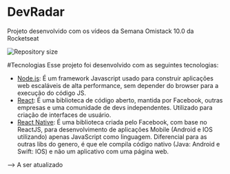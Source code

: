 # DevRadar
Projeto desenvolvido com os vídeos da Semana Omistack 10.0 da Rocketseat

<img alt="Repository size" src="https://img.shields.io/github/repo-size/luizeduul/DevRadar">

#Tecnologias
 Esse projeto foi desenvolvido com as seguintes tecnologias:
  - [Node.js](https://nodejs.org/en/): É um framework Javascript usado para construir aplicações web escaláveis de alta performance, sem depender do browser para a execução do código JS.
  - [React](https://reactjs.org): É uma biblioteca de código aberto, mantida por Facebook, outras empresas e uma comunidade de devs independentes. Utilizado para criação de interfaces de usuário.
  - [React Native](https://facebook.github.io/react-native/): É uma biblioteca criada pelo Facebook, com base no ReactJS, para desenvolvimento de aplicações Mobile (Android e IOS utilizando) apenas JavaScript como linguagem. Diferencial para as outras libs do genero, é que ele compila código nativo (Java: Android e Swift: IOS) e não um aplicativo com uma página web.

--> A ser atualizado
